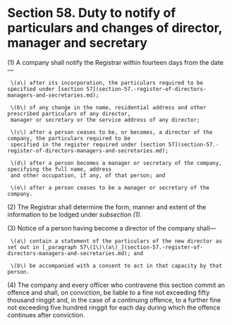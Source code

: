 # Section 58. Duty to notify of particulars and changes of director, manager and secretary

\(1\) A company shall notify the Registrar within fourteen days from the date—

     \(a\) after its incorporation, the particulars required to be specified under [section 57](section-57.-register-of-directors-managers-and-secretaries.md);

     \(b\) of any change in the name, residential address and other prescribed particulars of any director,  
     manager or secretary or the service address of any director;

     \(c\) after a person ceases to be, or becomes, a director of the company, the particulars required to be  
     specified in the register required under [section 57](section-57.-register-of-directors-managers-and-secretaries.md);

     \(d\) after a person becomes a manager or secretary of the company, specifying the full name, address  
     and other occupation, if any, of that person; and

     \(e\) after a person ceases to be a manager or secretary of the company.

\(2\) The Registrar shall determine the form, manner and extent of the information to be lodged under _subsection \(1\)_.

\(3\) Notice of a person having become a director of the company shall—

     \(a\) contain a statement of the particulars of the new director as set out in [_paragraph 57\(1\)\(a\)_](section-57.-register-of-directors-managers-and-secretaries.md); and

     \(b\) be accompanied with a consent to act in that capacity by that person.

\(4\) The company and every officer who contravene this section commit an offence and shall, on conviction, be liable to a fine not exceeding fifty thousand ringgit and, in the case of a continuing offence, to a further fine not exceeding five hundred ringgit for each day during which the offence continues after conviction.

